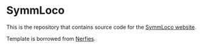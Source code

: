 # SymmLoco

This is the repository that contains source code for the [SymmLoco website](https://suz-tsinghua.github.io/symmloco/).

Template is borrowed from [Nerfies](https://nerfies.github.io/).